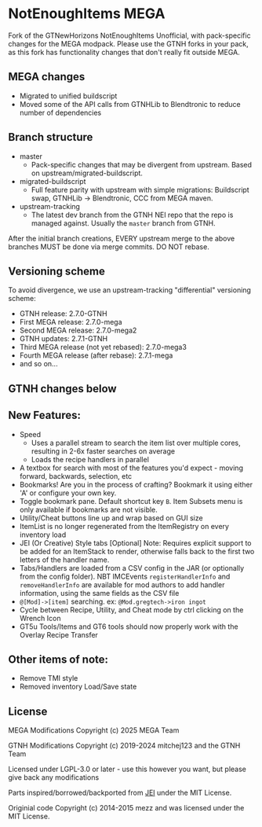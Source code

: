 # NotEnoughItems MEGA

Fork of the GTNewHorizons NotEnoughItems Unofficial, with pack-specific changes for the MEGA modpack. Please use the GTNH forks in your pack,
as this fork has functionality changes that don't really fit outside MEGA.

## MEGA changes

* Migrated to unified buildscript
* Moved some of the API calls from GTNHLib to Blendtronic to reduce number of dependencies


## Branch structure

* master
  * Pack-specific changes that may be divergent from upstream. Based on upstream/migrated-buildscript.
* migrated-buildscript
  * Full feature parity with upstream with simple migrations: Buildscript swap, GTNHLib -> Blendtronic, CCC from MEGA maven.
* upstream-tracking
  * The latest dev branch from the GTNH NEI repo that the repo is managed against. Usually the `master` branch from GTNH.

After the initial branch creations, EVERY upstream merge to the above branches MUST be done via merge commits. DO NOT rebase.

## Versioning scheme

To avoid divergence, we use an upstream-tracking "differential" versioning scheme:

- GTNH release: 2.7.0-GTNH
- First MEGA release: 2.7.0-mega
- Second MEGA release: 2.7.0-mega2
- GTNH updates: 2.7.1-GTNH
- Third MEGA release (not yet rebased): 2.7.0-mega3
- Fourth MEGA release (after rebase): 2.7.1-mega
- and so on...

## GTNH changes below

## New Features:

* Speed
  - Uses a parallel stream to search the item list over multiple cores, resulting in 2-6x faster searches on average
  - Loads the recipe handlers in parallel
* A textbox for search with most of the features you'd expect - moving forward, backwards, selection, etc
* Bookmarks! Are you in the process of crafting? Bookmark it using either 'A' or configure your own key.
* Toggle bookmark pane.  Default shortcut key `B`.  Item Subsets menu is only available if bookmarks are not visible.
* Utility/Cheat buttons line up and wrap based on GUI size
* ItemList is no longer regenerated from the ItemRegistry on every inventory load
* JEI (Or Creative) Style tabs [Optional]  Note: Requires explicit support to be added for an ItemStack to render, otherwise falls back to the first two letters of the handler name.
* Tabs/Handlers are loaded from a CSV config in the JAR (or optionally from the config folder).  NBT IMCEvents `registerHandlerInfo` and `removeHandlerInfo` are available for mod authors to add handler information, using the same fields as the CSV file
* `@[Mod]->[item]` searching.  ex: `@Mod.gregtech->iron ingot`
* Cycle between Recipe, Utility, and Cheat mode by ctrl clicking on the Wrench Icon
* GT5u Tools/Items and GT6 tools should now properly work with the Overlay Recipe Transfer

## Other items of note:

* Remove TMI style
* Removed inventory Load/Save state

## License

MEGA Modifications Copyright (c) 2025 MEGA Team

GTNH Modifications Copyright (c) 2019-2024 mitchej123 and the GTNH Team

Licensed under LGPL-3.0 or later - use this however you want, but please give back any modifications

Parts inspired/borrowed/backported from [JEI](https://github.com/mezz/JustEnoughItems/tree/1.12) under the MIT License.

Originial code Copyright (c) 2014-2015 mezz and was licensed under the MIT License.
